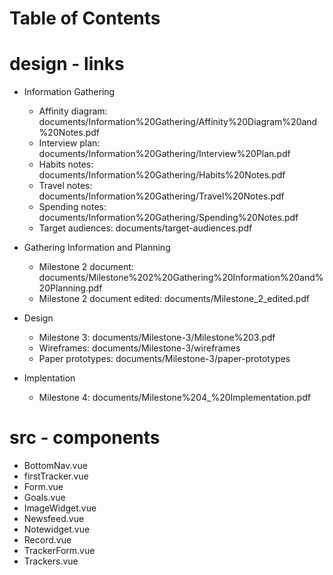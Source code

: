 # Table of Contents 

# design - links
* Information Gathering
  * Affinity diagram: documents/Information%20Gathering/Affinity%20Diagram%20and%20Notes.pdf
  * Interview plan: documents/Information%20Gathering/Interview%20Plan.pdf
  * Habits notes: documents/Information%20Gathering/Habits%20Notes.pdf
  * Travel notes: documents/Information%20Gathering/Travel%20Notes.pdf
  * Spending notes: documents/Information%20Gathering/Spending%20Notes.pdf
  * Target audiences: documents/target-audiences.pdf

* Gathering Information and Planning
  * Milestone 2 document: documents/Milestone%202%20Gathering%20Information%20and%20Planning.pdf
  * Milestone 2 document edited: documents/Milestone_2_edited.pdf
 
 * Design
   * Milestone 3: documents/Milestone-3/Milestone%203.pdf
   * Wireframes: documents/Milestone-3/wireframes
   * Paper prototypes: documents/Milestone-3/paper-prototypes

* Implentation
  * Milestone 4: documents/Milestone%204_%20Implementation.pdf

# src - components 
* BottomNav.vue
* firstTracker.vue 
* Form.vue 
* Goals.vue
* ImageWidget.vue
* Newsfeed.vue 
* Notewidget.vue
* Record.vue 
* TrackerForm.vue
* Trackers.vue

